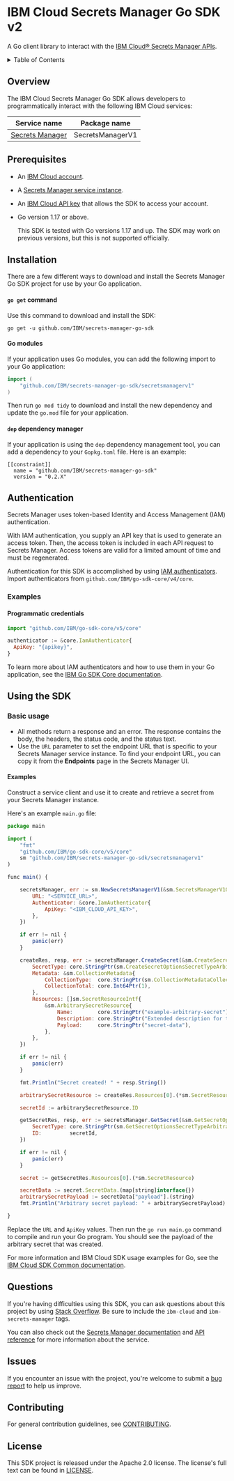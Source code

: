 # IBM Cloud Secrets Manager Go SDK v2

A Go client library to interact with the [IBM Cloud® Secrets Manager APIs](https://cloud.ibm.com/apidocs/secrets-manager).

<details>
<summary>Table of Contents</summary>

* [Overview](#overview)
* [Prerequisites](#prerequisites)
* [Installation](#installation)
* [Authentication](#authentication)
* [Using the SDK](#using-the-sdk)
* [Questions](#questions)
* [Issues](#issues)
* [Contributing](#contributing)
* [License](#license)
</details>

## Overview

The IBM Cloud Secrets Manager Go SDK allows developers to programmatically interact with the following IBM Cloud services:

| Service name                                                     | Package name     |
|------------------------------------------------------------------|------------------|
| [Secrets Manager](https://cloud.ibm.com/apidocs/secrets-manager) | SecretsManagerV1 |

## Prerequisites

- An [IBM Cloud account](https://cloud.ibm.com/registration).
- A [Secrets Manager service instance](https://cloud.ibm.com/catalog/services/secrets-manager).
- An [IBM Cloud API key](https://cloud.ibm.com/iam/apikeys) that allows the SDK to access your account. 
- Go version 1.17 or above.

  This SDK is tested with Go versions 1.17 and up. The SDK may work on previous versions, but this is not supported officially.

## Installation

There are a few different ways to download and install the Secrets Manager Go SDK project for use by your Go application.

#### `go get` command  

Use this command to download and install the SDK:

```
go get -u github.com/IBM/secrets-manager-go-sdk
```

#### Go modules  

If your application uses Go modules, you can add the following import to your Go application:

```go
import (
	"github.com/IBM/secrets-manager-go-sdk/secretsmanagerv1"
)
```

Then run `go mod tidy` to download and install the new dependency and update the `go.mod` file for your application.

#### `dep` dependency manager 

If your application is using the `dep` dependency management tool, you can add a dependency to your `Gopkg.toml` file. Here is an example:

```
[[constraint]]
  name = "github.com/IBM/secrets-manager-go-sdk"
  version = "0.2.X"
```
## Authentication

Secrets Manager uses token-based Identity and Access Management (IAM) authentication.

With IAM authentication, you supply an API key that is used to generate an access token. Then, the access token is included in each API request to Secrets Manager. Access tokens are valid for a limited amount of time and must be regenerated.

Authentication for this SDK is accomplished by using [IAM authenticators](https://github.com/IBM/ibm-cloud-sdk-common/blob/master/README.md#authentication). Import authenticators from `github.com/IBM/go-sdk-core/v4/core`.

### Examples

#### Programmatic credentials

```js
import "github.com/IBM/go-sdk-core/v5/core"

authenticator := &core.IamAuthenticator{
  ApiKey: "{apikey}",
}
```
To learn more about IAM authenticators and how to use them in your Go application, see the [IBM Go SDK Core documentation](https://github.com/IBM/go-sdk-core/blob/master/Authentication.md).

## Using the SDK

### Basic usage

- All methods return a response and an error. The response contains the body, the headers, the status code, and the status text.
- Use the `URL` parameter to set the endpoint URL that is specific to your Secrets Manager service instance. To find your endpoint URL, you can copy it from the **Endpoints** page in the Secrets Manager UI.

#### Examples

Construct a service client and use it to create and retrieve a secret from your Secrets Manager instance.

Here's an example `main.go` file:

```js
package main

import (
    "fmt"
    "github.com/IBM/go-sdk-core/v5/core"
    sm "github.com/IBM/secrets-manager-go-sdk/secretsmanagerv1"
)

func main() {

    secretsManager, err := sm.NewSecretsManagerV1(&sm.SecretsManagerV1Options{
        URL: "<SERVICE_URL>",
        Authenticator: &core.IamAuthenticator{
            ApiKey: "<IBM_CLOUD_API_KEY>",
        },
    })

    if err != nil {
        panic(err)
    }

    createRes, resp, err := secretsManager.CreateSecret(&sm.CreateSecretOptions{
        SecretType: core.StringPtr(sm.CreateSecretOptionsSecretTypeArbitraryConst),
        Metadata: &sm.CollectionMetadata{
            CollectionType:  core.StringPtr(sm.CollectionMetadataCollectionTypeApplicationVndIBMSecretsManagerSecretJSONConst),
            CollectionTotal: core.Int64Ptr(1),
        },
        Resources: []sm.SecretResourceIntf{
            &sm.ArbitrarySecretResource{
                Name:        core.StringPtr("example-arbitrary-secret"),
                Description: core.StringPtr("Extended description for this secret."),
                Payload:     core.StringPtr("secret-data"),
            },
        },
    })

    if err != nil {
        panic(err)
    }

    fmt.Println("Secret created! " + resp.String())

    arbitrarySecretResource := createRes.Resources[0].(*sm.SecretResource)

    secretId := arbitrarySecretResource.ID

    getSecretRes, resp, err := secretsManager.GetSecret(&sm.GetSecretOptions{
        SecretType: core.StringPtr(sm.GetSecretOptionsSecretTypeArbitraryConst),
        ID:         secretId,
    })

    if err != nil {
        panic(err)
    }

    secret := getSecretRes.Resources[0].(*sm.SecretResource)

    secretData := secret.SecretData.(map[string]interface{})
    arbitrarySecretPayload := secretData["payload"].(string)
    fmt.Println("Arbitrary secret payload: " + arbitrarySecretPayload)

}
```

Replace the `URL` and `ApiKey` values. Then run the `go run main.go` command to compile and run your Go program. You should see the payload of the arbitrary secret that was created.

For more information and IBM Cloud SDK usage examples for Go, see the [IBM Cloud SDK Common documentation](https://github.com/IBM/ibm-cloud-sdk-common/blob/master/README.md).  

## Questions

If you're having difficulties using this SDK, you can ask questions about this project by
using [Stack Overflow](https://stackoverflow.com/questions/tagged/ibm-secrets-manager). Be sure to include
the `ibm-cloud` and `ibm-secrets-manager` tags.

You can also check out the [Secrets Manager documentation](https://cloud.ibm.com/docs/secrets-manager) and [API reference](https://cloud.ibm.com/apidocs/secrets-manager) for more information about the service.

## Issues

If you encounter an issue with the project, you're welcome to submit a [bug report](https://github.com/IBM/secrets-manager-go-sdk/issues) to help us improve.

## Contributing

For general contribution guidelines, see [CONTRIBUTING](CONTRIBUTING.md).

## License

This SDK project is released under the Apache 2.0 license. The license's full text can be found in [LICENSE](LICENSE).

